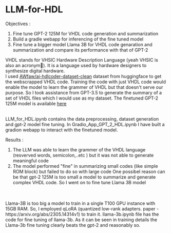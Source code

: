 # LLM-for-HDL

Objectives :
  1. Fine tune GPT-2 125M for VHDL code generation and summarization
  2. Build a gradle webapp for inferencing of the fine tuned model
  3. Fine tune a bigger model Llama 3B for VHDL code genaration and summarization and compare its performance with that of GPT-2

VHDL stands for VHSIC Hardware Description Language (yeah VHSIC is also an acronym🙂). It is a language used by hardware designers to synthesize digital hardware. <br>
I used [AWfaw/ai-hdlcoder-dataset-clean](https://huggingface.co/datasets/AWfaw/ai-hdlcoder-dataset-clean) dataset from huggingface to get the webscrapped VHDL code. Training the code with just VHDL code would enable the model to learn the grammer of VHDL but that doesn't serve our purpose. So I took assistance from GPT-3.5 to generate the summary of a set of VHDL files which I would use as my dataset. The finetuned GPT-2 125M model is available [here](https://huggingface.co/myn11/gpt2_hdl) <br> <br>

LLM_for_HDL.ipynb contains the data preprocessing, dataset generation and gpt-2 model fine tuning. In Gradio_App_GPT_2_HDL.ipynb I have built a gradion webapp to interact with the finetuned model. <br>

Results :
  1. The LLM was able to learn the grammer of the VHDL language (resverved words, semicolon,..etc ) but it was not able to generate meaningful code
  2. The model performed "fine" in summarizing small codes (like simple ROM block) but failed to do so with large code
One possibel reason can be that gpt-2 125M is too small a model to summarize and generate complex VHDL code. So I went on to fine tune Llama 3B model
<br>
<br>
Llama-3B is too big a model to train in a single T100 GPU instance with 15GB RAM. So, I employed qLoRA (quantized low-rank adapters. paper - https://arxiv.org/abs/2305.14314v1) to train it.
llama-3b.ipynb file has the code for fine tuning of llama-3b. As it can be seen in training details the Llama-3b fine tuning clearly beats the gpt-2 and reasonably so.

